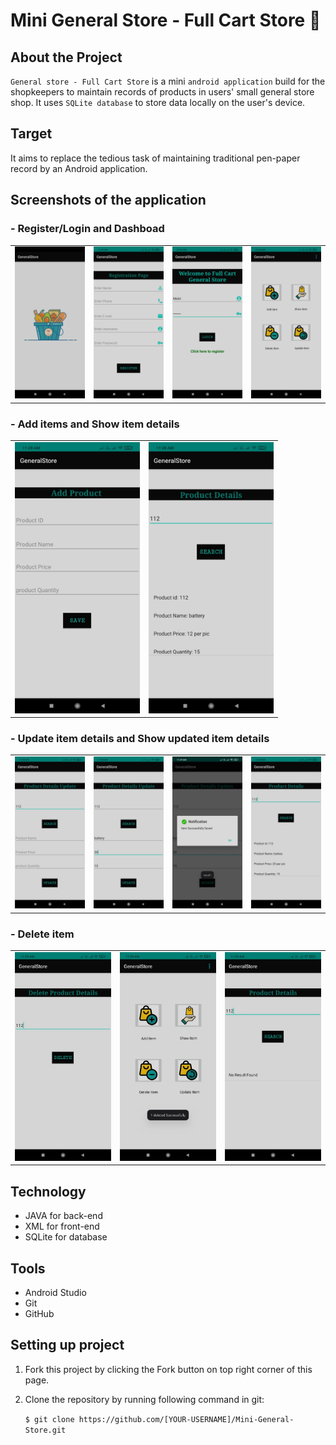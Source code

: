# Mini General Store - Full Cart Store 🛒


## About the Project

`General store - Full Cart Store` is a mini `android application` build for the shopkeepers to maintain records of products in users' small general store shop. It uses `SQLite database` to store data locally on the user's device.

## Target

It aims to replace the tedious task of maintaining traditional pen-paper record by an Android application.

## Screenshots of the application

### - Register/Login and Dashboad

<table>
        <tr> 
        <td><img src = "ScreenShots/splash_screen.jpeg"  width="200"></td>
        <td><img src = "ScreenShots/register.jpeg" width="200"></td>
        <td><img src = "ScreenShots/login.jpeg" width="200"></td>
        <td><img src = "ScreenShots/dashboard.jpeg" width="200"></td>
        </tr>
</table>

### - Add items and Show item details

<table>
        <tr> 
        <td><img src = "ScreenShots/add.jpeg"  width="200"></td>
        <td><img src = "ScreenShots/show_details.jpeg" width="200"></td>
        </tr>
</table>

### - Update item details and Show updated item details

<table>
        <tr> 
        <td><img src = "ScreenShots/update_page.jpeg"  width="200"></td>
        <td><img src = "ScreenShots/update.jpeg" width="200"></td>
        <td><img src = "ScreenShots/updated-success.jpeg" width="200"></td>
        <td><img src = "ScreenShots/show_after_update.jpeg" width="200"></td>
        </tr>
</table>

### - Delete item 

<table>
        <tr> 
        <td><img src = "ScreenShots/delete.jpeg"  width="200"></td>
        <td><img src = "ScreenShots/after delete.jpeg" width="200"></td>
        <td><img src = "ScreenShots/show_after_delete.jpeg" width="200"></td>
        </tr>
</table>


## Technology

- JAVA for back-end
- XML for front-end
- SQLite for database

## Tools

- Android Studio
- Git
- GitHub

## Setting up project

1. Fork this project by clicking the Fork button on top right corner of this page.

2. Clone the repository by running following command in git:

   `$ git clone https://github.com/[YOUR-USERNAME]/Mini-General-Store.git`




